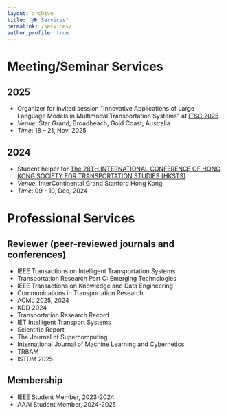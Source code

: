 ```yaml
---
layout: archive
title: "🎓 Services"
permalink: /services/
author_profile: true
---
```


# Meeting/Seminar Services

## 2025
- Organizer for invited session "Innovative Applications of Large Language Models in Multimodal Transportation Systems" at [ITSC 2025](https://ieee-itsc.org/2025/)
- *Venue*: Star Grand, Broadbeach, Gold Coast, Australia
- *Time*: 18 – 21, Nov, 2025
  
## 2024
- Student helper for [The 28TH INTERNATIONAL CONFERENCE OF HONG KONG SOCIETY FOR TRANSPORTATION STUDIES (HKSTS)](https://www.hksts.org/conf24b.htm)
- *Venue*: InterContinental Grand Stanford Hong Kong
- *Time*: 09 - 10, Dec, 2024

# Professional Services

## Reviewer (peer-reviewed journals and conferences)
- IEEE Transactions on Intelligent Transportation Systems
- Transportation Research Part C: Emerging Technologies
- IEEE Transactions on Knowledge and Data Engineering
- Communications in Transportation Research
- ACML 2025, 2024
- KDD 2024
- Transportation Research Record
- IET Intelligent Transport Systems
- Scientific Report
- The Journal of Supercomputing
- International Journal of Machine Learning and Cybernetics
- TRBAM
- ISTDM 2025

## Membership
- IEEE Student Member, 2023-2024
- AAAI Student Member, 2024-2025
